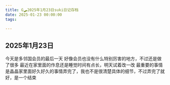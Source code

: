 ```yaml
---
title: G🛹2025年1月23日suki日记存档
date: 2025-01-23 00:00:00
tags:

---
```


## 2025年1月23日
今天是多邻国会员的最后一天 好像会员也没有什么特别厉害的地方，不过还是做了很多
最近在家里面的作息还是睡觉时间有点长，明天试着改一改
最重要的事情是晶晶家里面好久好久的事情弄完了，我也不是很清楚具体的细节，不过弄完了就好，是一个结束